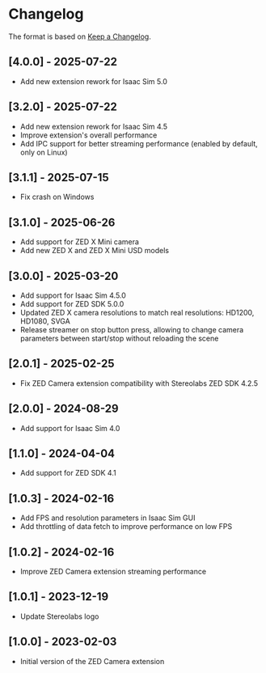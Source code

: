 # Changelog

The format is based on [Keep a Changelog](https://keepachangelog.com/en/1.0.0/).

## [4.0.0] - 2025-07-22
- Add new extension rework for Isaac Sim 5.0

## [3.2.0] - 2025-07-22
- Add new extension rework for Isaac Sim 4.5
- Improve extension's overall performance
- Add IPC support for better streaming performance (enabled by default, only on Linux)

## [3.1.1] - 2025-07-15
- Fix crash on Windows

## [3.1.0] - 2025-06-26
- Add support for ZED X Mini camera
- Add new ZED X and ZED X Mini USD models

## [3.0.0] - 2025-03-20
- Add support for Isaac Sim 4.5.0
- Add support for ZED SDK 5.0.0
- Updated ZED X camera resolutions to match real resolutions: HD1200, HD1080, SVGA
- Release streamer on stop button press, allowing to change camera parameters between start/stop without reloading the scene

## [2.0.1] - 2025-02-25
- Fix ZED Camera extension compatibility with Stereolabs ZED SDK 4.2.5

## [2.0.0] - 2024-08-29
- Add support for Isaac Sim 4.0

## [1.1.0] - 2024-04-04
- Add support for ZED SDK 4.1

## [1.0.3] - 2024-02-16
- Add FPS and resolution parameters in Isaac Sim GUI
- Add throttling of data fetch to improve performance on low FPS

## [1.0.2] - 2024-02-16
- Improve ZED Camera extension streaming performance

## [1.0.1] - 2023-12-19
- Update Stereolabs logo

## [1.0.0] - 2023-02-03
- Initial version of the ZED Camera extension
